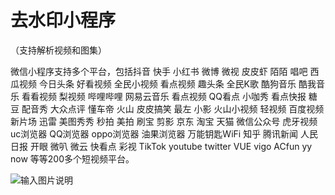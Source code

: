 # 去水印小程序

（支持解析视频和图集）

微信小程序支持多个平台，包括抖音 快手 小红书 微博 微视 皮皮虾 陌陌 唱吧 西瓜视频 今日头条 好看视频 全民小视频 看点视频 趣头条 全民K歌 酷狗音乐 酷我音乐 看看视频 梨视频 哔哩哔哩 网易云音乐 看点视频 QQ看点 小咖秀 看点快报 糖豆 配音秀 大众点评 懂车帝 火山 皮皮搞笑 最左 小影 火山小视频 轻视频 百度视频 新片场 迅雷 美图秀秀 秒拍 美拍 刷宝 剪影 京东 淘宝 天猫 微信公众号 虎牙视频 uc浏览器 QQ浏览器 oppo浏览器 油果浏览器 万能钥匙WiFi 知乎 腾讯新闻 人民日报 开眼 微叭 微云 快看点 彩视 TikTok youtube twitter VUE vigo ACfun yy now 等等200多个短视频平台。

![输入图片说明](https://gitee.com/Gulu_Lv/universal-watermark-removal/raw/master/gh_2a0a366062cd_430.jpg)
